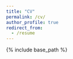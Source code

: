 ```yaml
---
title: "CV"
permalink: /cv/
author_profile: true
redirect_from:
  - /resume
---
```


{% include base_path %}

<object data="{{ site.url }}{{ site.baseurl }}/_pdfs/Persch_CV.pdf" width="1000" height="1000" type="application/pdf"></object>

